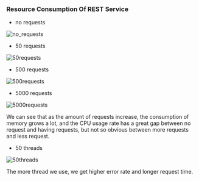 ### Resource Consumption Of REST Service

* no requests

![no_requests](G:\JavaCode\WebComHomework\Task2\no_requests.png)

* 50 requests

![50requests](G:\JavaCode\WebComHomework\Task2\50requests.png)

* 500 requests

![500requests](G:\JavaCode\WebComHomework\Task2\500requests.png)

* 5000 requests

![5000requests](G:\JavaCode\WebComHomework\Task2\5000requests.png)

We can see that as the amount of requests increase, the consumption of memory grows a lot, and the CPU usage rate has a great gap between no request and having requests, but not so obvious between more requests and less request.

* 50 threads

![50threads](G:\JavaCode\WebComHomework\Task2\50threads.png)

The more thread we use, we get higher error rate and longer request time.
